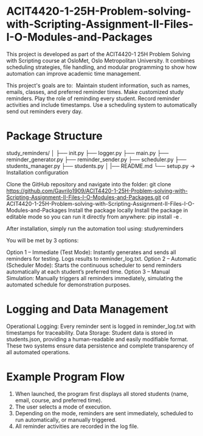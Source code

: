 # ACIT4420-1-25H-Problem-solving-with-Scripting-Assignment-II-Files-I-O-Modules-and-Packages

This project is developed as part of the ACIT4420-1 25H Problem Solving with Scripting course at OsloMet, Oslo Metropolitan University. It combines scheduling strategies, file handling, and modular programming to show how automation can improve academic time management.

This project's goals are to: 
Maintain student information, such as names, emails, classes, and preferred reminder times.
Make customized study reminders.
Play the role of reminding every student.
Record reminder activities and include timestamps.
Use a scheduling system to automatically send out reminders every day.

# Package Structure
study_reminders/
│
├── init.py
├── logger.py
├── main.py
├── reminder_generator.py
├── reminder_sender.py
├── scheduler.py
├── students_manager.py
├── students.py
│
|── README.md
└── setup.py → Installation configuration

Clone the GitHub repository and navigate into the folder:
git clone https://github.com/Gavrilo1909/ACIT4420-1-25H-Problem-solving-with-Scripting-Assignment-II-Files-I-O-Modules-and-Packages.git
cd ACIT4420-1-25H-Problem-solving-with-Scripting-Assignment-II-Files-I-O-Modules-and-Packages
Install the package locally
Install the package in editable mode so you can run it directly from anywhere:
pip install -e .

After installation, simply run the automation tool using:
studyreminders

You will be met by 3 options:

Option 1 – Immediate (Test Mode): Instantly generates and sends all reminders for testing. Logs results to reminder_log.txt.
Option 2 – Automatic (Scheduler Mode): Starts the continuous scheduler to send reminders automatically at each student’s preferred time.
Option 3 – Manual Simulation: Manually triggers all reminders immediately, simulating the automated schedule for demonstration purposes.

# Logging and Data Management
Operational Logging: Every reminder sent is logged in reminder_log.txt with timestamps for traceability.
Data Storage: Student data is stored in students.json, providing a human-readable and easily modifiable format.
These two systems ensure data persistence and complete transparency of all automated operations.

# Example Program Flow
1. When launched, the program first displays all stored students (name, email, course, and preferred time).
2. The user selects a mode of execution.
3. Depending on the mode, reminders are sent immediately, scheduled to run automatically, or manually triggered.
4. All reminder activities are recorded in the log file.


